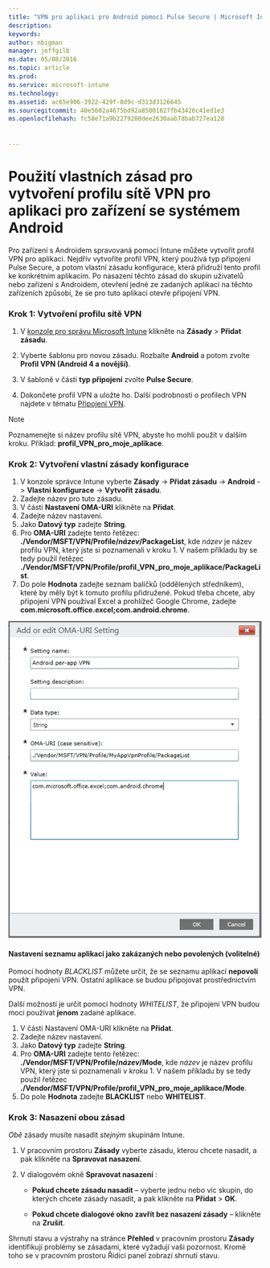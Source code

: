 ```yaml
---
title: "VPN pro aplikaci pro Android pomocí Pulse Secure | Microsoft Intune"
description: 
keywords: 
author: nbigman
manager: jeffgilb
ms.date: 05/08/2016
ms.topic: article
ms.prod: 
ms.service: microsoft-intune
ms.technology: 
ms.assetid: ac65e906-3922-429f-8d9c-d313d3126645
ms.sourcegitcommit: 40e5602a4675bd92a85001827fb43426c41ed1e3
ms.openlocfilehash: fc58e71a9b2279200dee2630aab7dbab727ea128


---
```


# Použití vlastních zásad pro vytvoření profilu sítě VPN pro aplikaci pro zařízení se systémem Android

Pro zařízení s Androidem spravovaná pomocí Intune můžete vytvořit profil VPN pro aplikaci. Nejdřív vytvoříte profil VPN, který používá typ připojení Pulse Secure, a potom vlastní zásadu konfigurace, která přidruží tento profil ke konkrétním aplikacím. Po nasazení těchto zásad do skupin uživatelů nebo zařízení s Androidem, otevření jedné ze zadaných aplikací na těchto zařízeních způsobí, že se pro tuto aplikaci otevře připojení VPN. 

### Krok 1: Vytvoření profilu sítě VPN

1. V [konzole pro správu Microsoft Intune](https://manage.microsoft.com) klikněte na **Zásady** > **Přidat zásadu**.
2. Vyberte šablonu pro novou zásadu. Rozbalte **Android** a potom zvolte **Profil VPN (Android 4 a novější)**.

3. V šabloně v části **typ připojení** zvolte **Pulse Secure**.
4. Dokončete profil VPN a uložte ho. Další podrobnosti o profilech VPN najdete v tématu [Připojení VPN](vpn-connections-in-microsoft-intune.md).

> [!NOTE]
Poznamenejte si název profilu sítě VPN, abyste ho mohli použít v dalším kroku. Příklad: **profil_VPN_pro_moje_aplikace**.
   
### Krok 2: Vytvoření vlastní zásady konfigurace
    
   1. V konzole správce Intune vyberte **Zásady** -> **Přidat zásadu** -> **Android** -> **Vlastní konfigurace** -> **Vytvořit zásadu**.
   2. Zadejte název pro tuto zásadu.
   3. V části **Nastavení OMA-URI** klikněte na **Přidat**.
   4. Zadejte název nastavení.
   5. Jako **Datový typ** zadejte **String**.
   6. Pro **OMA-URI** zadejte tento řetězec: **./Vendor/MSFT/VPN/Profile/*název*/PackageList**, kde *název* je název profilu VPN, který jste si poznamenali v kroku 1. V našem příkladu by se tedy použil řetězec **./Vendor/MSFT/VPN/Profile/profil_VPN_pro_moje_aplikace/PackageList**.
   7.   Do pole **Hodnota** zadejte seznam balíčků (oddělených středníkem), které by měly být k tomuto profilu přidružené.  Pokud třeba chcete, aby připojení VPN používal Excel a prohlížeč Google Chrome, zadejte **com.microsoft.office.excel;com.android.chrome**.
  

   ![Příklad vlastní zásady VPN pro aplikaci pro Android](..\media\android_per_app_vpn_oma_uri.png) 
#### Nastavení seznamu aplikací jako zakázaných nebo povolených (volitelné)
Pomocí hodnoty *BLACKLIST* můžete určit, že se seznamu aplikací **nepovolí** použít připojení VPN.  Ostatní aplikace se budou připojovat prostřednictvím VPN.

Další možností je určit pomocí hodnoty *WHITELIST*, že připojení VPN budou moci používat **jenom** zadané aplikace.
 

1.  V části Nastavení OMA-URI klikněte na **Přidat**.
2.  Zadejte název nastavení.
3.  Jako **Datový typ** zadejte **String**.
4.  Pro **OMA-URI** zadejte tento řetězec: **./Vendor/MSFT/VPN/Profile/*název*/Mode**, kde *název* je název profilu VPN, který jste si poznamenali v kroku 1. V našem příkladu by se tedy použil řetězec **./Vendor/MSFT/VPN/Profile/profil_VPN_pro_moje_aplikace/Mode**.
5.  Do pole **Hodnota** zadejte **BLACKLIST** nebo **WHITELIST**. 


   
### Krok 3: Nasazení obou zásad

*Obě* zásady musíte nasadit *stejným* skupinám Intune.

   1.  V pracovním prostoru **Zásady** vyberte zásadu, kterou chcete nasadit, a pak klikněte na **Spravovat nasazení**.

2.  V dialogovém okně **Spravovat nasazení** :

    -   **Pokud chcete zásadu nasadit** – vyberte jednu nebo víc skupin, do kterých chcete zásady nasadit, a pak klikněte na **Přidat** &gt; **OK**.

    -   **Pokud chcete dialogové okno zavřít bez nasazení zásady** – klikněte na **Zrušit**.

Shrnutí stavu a výstrahy na stránce **Přehled** v pracovním prostoru **Zásady** identifikují problémy se zásadami, které vyžadují vaši pozornost. Kromě toho se v pracovním prostoru Řídicí panel zobrazí shrnutí stavu.




<!--HONumber=Jul16_HO2-->


